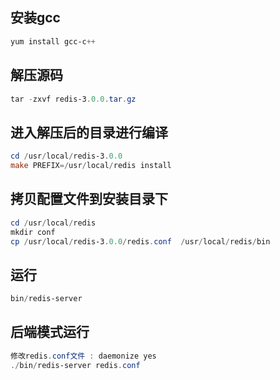 ## 安装gcc

```powershell
yum install gcc-c++
```

## 解压源码

```powershell
tar -zxvf redis-3.0.0.tar.gz
```

## 进入解压后的目录进行编译

```powershell
cd /usr/local/redis-3.0.0
make PREFIX=/usr/local/redis install
```

## 拷贝配置文件到安装目录下

```powershell
cd /usr/local/redis
mkdir conf
cp /usr/local/redis-3.0.0/redis.conf  /usr/local/redis/bin
```

## 运行

```powershell
bin/redis-server
```

## 后端模式运行

```powershell
修改redis.conf文件 : daemonize yes
./bin/redis-server redis.conf
```

